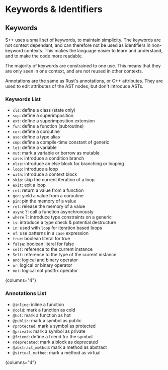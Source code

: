 # Keywords &amp; Identifiers

<primary-label ref="header-label"/>

<secondary-label ref="doc-complete"/>

<secondary-label ref="doc-subj-update"/>

## Keywords

S++ uses a small set of keywords, to maintain simplicity. The keywords are not context dependant, and can therefore not
be used as identifiers in non-keyword contexts. This makes the language easier to learn and understand, and to make the
code more readable.

The majority of keywords are constrained to one use. This means that they are only seen in one context, and are not
reused in other contexts.

Annotations are the same as Rust's annotations, or C++ attributes. They are used to edit attributes of the AST nodes,
but don't introduce ASTs.

### Keywords List

<secondary-label ref="doc-sect-subj-update"/>

<secondary-label ref="feature-impl"/>

- `cls`: define a class (state only)
- `sup`: define a superimposition
- `ext`: define a superimposition extension
- `fun`: define a function (subroutine)
- `cor`: define a coroutine
- `use`: define a type alias
- `cmp`: define a compile-time constant of generic
- `let`: define a variable
- `mut`: mark a variable or borrow as mutable
- `case`: introduce a condition branch
- `else`: introduce an else block for branching or looping
- `loop`: introduce a loop
- `with`: introduce a context block
- `skip`: skip the current iteration of a loop
- `exit`: exit a loop
- `ret`: return a value from a function
- `gen`: yield a value from a coroutine
- `pin`: pin the memory of a value
- `rel`: release the memory of a value
- `async` <format color="yellow">?</format>: call a function asynchronously
- `where` <format color="yellow">?</format>: introduce type constraints on a generic
- `is`: introduce a type check & potential destructure
- `in`: used with `loop` for iteration based loops
- `of`: use patterns in a `case` expression
- `true`: boolean literal for true
- `false`: boolean literal for false
- `self`: reference to the current instance
- `Self`: reference to the type of the current instance
- `and`: logical and binary operator
- `or`: logical or binary operator
- `not`: logical not postfix operator

{columns="4"}

### Annotations List

<secondary-label ref="doc-sect-subj-update"/>

<secondary-label ref="feature-wip"/>

- `@inline`: inline a function
- `@cold`: mark a function as cold
- `@hot`: mark a function as hot
- `@public`: mark a symbol as public
- `@protected`: mark a symbol as protected
- `@private`: mark a symbol as private
- `@friend`: define a friend for the symbol
- `@deprecated`: mark a block as deprecated
- `@abstract_method`: mark a method as abstract
- `@virtual_method`: mark a method as virtual

{columns="4"}
